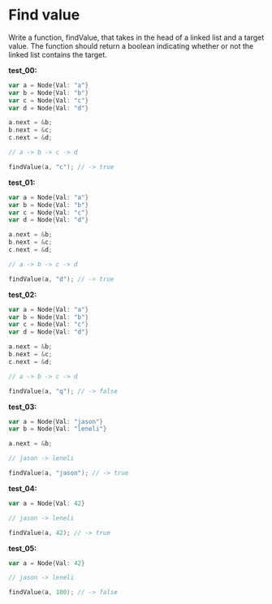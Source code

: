 # Find value

Write a function, findValue, that takes in the head of a linked list and a target value. The function should return a boolean indicating whether or not the linked list contains the target.

**test_00:**
```go
var a = Node{Val: "a"}
var b = Node{Val: "b"}
var c = Node{Val: "c"}
var d = Node{Val: "d"}

a.next = &b;
b.next = &c;
c.next = &d;

// a -> b -> c -> d

findValue(a, "c"); // -> true
```
**test_01:**
```go
var a = Node{Val: "a"}
var b = Node{Val: "b"}
var c = Node{Val: "c"}
var d = Node{Val: "d"}

a.next = &b;
b.next = &c;
c.next = &d;

// a -> b -> c -> d

findValue(a, "d"); // -> true
```
**test_02:**
```go
var a = Node{Val: "a"}
var b = Node{Val: "b"}
var c = Node{Val: "c"}
var d = Node{Val: "d"}

a.next = &b;
b.next = &c;
c.next = &d;

// a -> b -> c -> d

findValue(a, "q"); // -> false
```
**test_03:**
```go
var a = Node{Val: "jason"}
var b = Node{Val: "leneli"}

a.next = &b;

// jason -> leneli

findValue(a, "jason"); // -> true
```
**test_04:**
```go
var a = Node{Val: 42}

// jason -> leneli

findValue(a, 42); // -> true
```
**test_05:**
```go
var a = Node{Val: 42}

// jason -> leneli

findValue(a, 100); // -> false
```